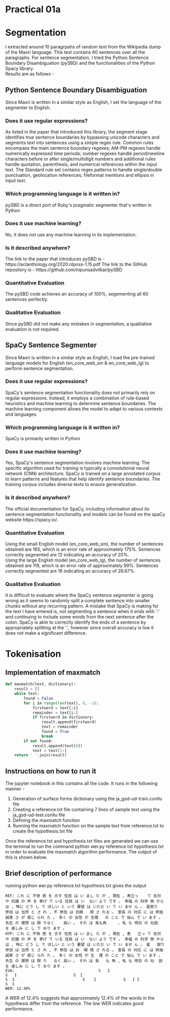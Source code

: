 <h1> Practical 01a </h1>
<h1> Segmentation </h1>

I extracted around 10 paragrpahs of random text from the Wikipedia dump of the Maori language. This text contains 60 sentences over all the paragraphs. For sentence segmentation, I tried the Python Sentence Boundary Disambiguation (pySBD) and the functionalities of the Python Spacy library.<br>
Results are as follows -

<h2> Python Sentence Boundary Disambiguation </h2>
Since Maori is written in a similar style as English, I set the language of the segmenter to English.
<h3> Does it use regular expressions? </h3>
As listed in the paper that introduced this library, the segment stage identifies true sentence boundaries by bypassing unicode characters and segments text into sentences using a simple regex rule. Common rules encompass the main sentence boundary regexes; AM-PM regexes handle numerically expressed time periods; number regexes handle period/newline characters before or after single/multidigit numbers and additional rules handle quotation, parenthesis, and numerical references within the input text. The Standard rule set contains regex patterns to handle single/double punctuation, geolocation references, fileformat mentions and ellipsis in input text.
<h3> Which programming language is it written in? </h3>
pySBD is a direct port of Ruby's pragmatic segmenter that's written in Python
<h3> Does it use machine learning? </h3>
No, it does not use any machine learning in its implementation.
<h3> Is it described anywhere? </h3>
The link to the paper that introduces pySBD is - https://aclanthology.org/2020.nlposs-1.15.pdf
The link to the GitHub repository is - https://github.com/nipunsadvilkar/pySBD
<h3> Quantitative Evaluation </h3>
The pySBD code achieves an accuracy of 100%, segementing all 60 sentences perfectly.
<h3> Qualitative Evaluation </h3>
Since pySBD did not make any mistakes in segmentation, a qualitative evaluation is not required.

<h2> SpaCy Sentence Segmenter </h2>
Since Maori is written in a similar style as English, I load the pre-trained language models for English (en_core_web_sm & en_core_web_lg) to perform sentence segmentation.
<h3> Does it use regular expressions? </h3>
SpaCy's sentence segmentation functionality does not primarily rely on regular expressions. Instead, it employs a combination of rule-based heuristics and machine learning to determine sentence boundaries. The machine learning component allows the model to adapt to various contexts and languages.
<h3> Which programming language is it written in? </h3>
SpaCy is primarily written in Python
<h3> Does it use machine learning? </h3>
Yes, SpaCy's sentence segmentation involves machine learning. The specific algorithm used for training is typically a convolutional neural network (CNN) architecture. SpaCy is trained on a large annotated corpus to learn patterns and features that help identify sentence boundaries. The training corpus includes diverse texts to ensure generalization.
<h3> Is it described anywhere? </h3>
The official documentation for SpaCy, including information about its sentence segmentation functionality and models can be found on the spaCy website https://spacy.io/.
<h3> Quantitative Evaluation</h3>
Using the small English model (en_core_web_sm), the number of sentences obtained are 165, which is an error rate of approximately 175%. Sentences correctly segmented are 12 indicating an accuracy of 20%.<br>
Using the large English model (en_core_web_lg), the number of sentences obtained are 119, which is an error rate of approximately 99%. Sentences correctly segmented are 16 indicating an accuracy of 26.67%.<br>
<h3> Qualitative Evaluation </h3>
It is difficult to evaluate where the SpaCy sentence segmenter is going wrong as it seems to randomly split a complete sentence into smaller chunks without any recurring pattern. A mistake that SpaCy is making for the text I have entered is, not segmenting a sentence when it ends with ':' and continuing to include some words from the next sentence after the colon. SpaCy is able to correctly identify the ends of a sentence by appropriately splitting at the '.', however since overall accuracy is low it does not make a significant difference.

<h1> Tokenisation </h1>
<h2> Implementation of maxmatch </h2>

```python
def maxmatch(text, dictionary):
    result = []
    while text:
        found = False
        for i in range(len(text), 0, -1):
            firstword = text[:i]
            remainder = text[i:]
            if firstword in dictionary:
                result.append(firstword)
                text = remainder
                found = True
                break
        if not found:
            result.append(text[0])
            text = text[1:]
    return ' '.join(result)
```

<h2> Instructions on how to run it </h2>
The jupyter notebook in this contains all the code. It runs in the following manner -
<ol>
	<li>Generation of surface forms dictionary using the ja_gsd-ud-train.conllu file</li>
	<li>Creating a reference.txt file containing 7 lines of sample text using the ja_gsd-ud-test.conllu file</li>
	<li>Defining the maxmatch function</li>
	<li>Running the maxmatch function on the sample text from reference.txt to create the hypothesis.txt file</li>
</ol>

Once the reference.txt and hypothesis.txt files are generated we can use the terminal to run the command 
python wer.py reference.txt hypothesis.txt 
in order to evaluate the maxmatch algorithm performance. The output of this is shown below.

<h2> Brief description of performance </h2>
running python wer.py reference.txt hypothesis.txt gives the output<br> 

```
REF: これ に 不快 感 を 示す 住民 は い まし た が , 現在 , 表立っ    て 反対 や 抗議 の 声 を 挙げ て いる 住民 は い  ない よう です 。 幸福 の 科学 側 から は , 特に どう し て ほしい と いう 要望 は いただ い て い ませ ん 。 星取り     参加 は 当然 と さ れ , 不 参加 は 白眼   視 さ れる 。 室長 の 対応 に は 終始 誠実 さ が 感じ られ た 。 多く の 女性 が 生理   の こと で 悩ん で い ます 。 先生 の 理想 は 限 りなく    高い 。 それ は 兎も角     , 私 も 明日 の 社説   を 楽しみ に し て おり ます 。
HYP: これ に 不快 感 を 示す 住民 は い まし た が , 現在 , 表   立っ て 反対 や 抗議 の 声 を 挙げ て いる 住民 は い  ない よう です 。 幸福 の 科学 側 から は , 特に どう し て ほしい と いう 要望 は いただ い て い ませ ん 。 星   取り  参加 は 当然 と さ れ , 不 参加 は 白  眼 視 さ れる 。 室長 の 対応 に は 終始 誠実 さ が 感じ られ た 。 多く の 女性 が 生  理 の こと で 悩ん で い ます 。 先生 の 理想 は 限 り   なく 高い 。 それ は 兎   も 角 , 私 も 明日 の 社  説 を 楽しみ に し て おり ます 。
EVA:                                     S   I                                                                                                     S   I                         S  I                                                    S  I                              S    I            S   I I            S  I
WER: 12.40%
```
A WER of 12.4% suggests that approximately 12.4% of the words in the hypothesis differ from the reference. The low WER indicates good performance.
